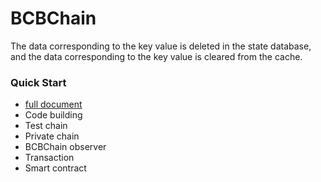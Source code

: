 # BCBChain

The data corresponding to the key value is
deleted in the state database, and the data corresponding to the key value is
cleared from the cache.

### Quick Start

- [full document](https://github.com/bcbchain/doc/BCBChain_V2.0_Quick_Start_cn.md)
- Code building
- Test chain
- Private chain
- BCBChain observer
- Transaction
- Smart contract


